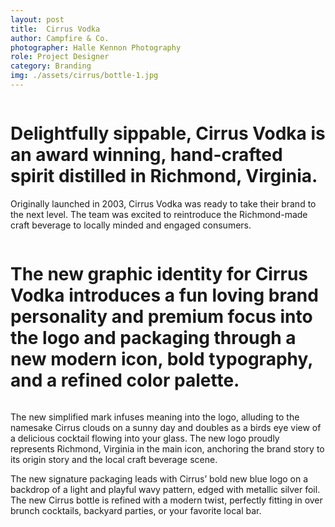 ```yaml
---
layout: post
title:  Cirrus Vodka
author: Campfire & Co.
photographer: Halle Kennon Photography
role: Project Designer
category: Branding
img: ./assets/cirrus/bottle-1.jpg
---
```


<figure class="large-img">
  <img src="{{site.baseurl}}/assets/cirrus/bottle-3.jpg" alt="" />
</figure>

# Delightfully sippable, Cirrus Vodka is an award winning, hand-crafted spirit distilled in Richmond, Virginia.

Originally launched in 2003, Cirrus Vodka was ready to take their brand to the next level. The team was excited to reintroduce the Richmond-made craft beverage to locally minded and engaged consumers.

<figure class="large-img">
  <img src="{{site.baseurl}}/assets/cirrus/bottle-2.jpg" alt="" />
</figure>


# The new graphic identity for Cirrus Vodka introduces a fun loving brand personality and premium focus into the logo and packaging through a new modern icon, bold typography, and a refined color palette.

<figure class="small-img">
  <img src="{{site.baseurl}}/assets/cirrus/cirrus-logo-banner.png" alt="" />
</figure>

The new simplified mark infuses meaning into the logo, alluding to the namesake Cirrus clouds on a sunny day and doubles as a birds eye view of a delicious cocktail flowing into your glass. The new logo proudly represents Richmond, Virginia in the main icon, anchoring the brand story to its origin story and the local craft beverage scene.

The new signature packaging leads with Cirrus’ bold new blue logo on a backdrop of a light and playful wavy pattern, edged with metallic silver foil. The new Cirrus bottle is refined with a modern twist, perfectly fitting in over brunch cocktails, backyard parties, or your favorite local bar.
